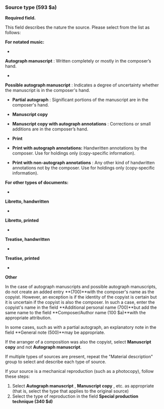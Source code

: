 ### Source type (593 $a)

**Required field.**

This field describes the nature the source. Please select from the list as follows:

**For notated music:**

-

**Autograph manuscript** : Written completely or mostly in the composer’s hand.

-

**Possible autograph manuscript** : Indicates a degree of uncertainty whether the manuscript is in the composer's hand.

- **Partial autograph** : Significant portions of the manuscript are in the composer's hand.

- **Manuscript copy**

- **Manuscript copy with autograph annotations** : Corrections or small additions are in the composer’s hand.

- **Print**

- **Print with autograph annotations:** Handwritten annotations by the composer. Use for holdings only (copy-specific information).

- **Print with non-autograph annotations** : Any other kind of handwritten annotations not by the composer. Use for holdings only (copy-specific information).

**For other types of documents:**

-

**Libretto, handwritten**

-

**Libretto, printed**

-

**Treatise, handwritten**

-

**Treatise, printed**

-

**Other**

In the case of autograph manuscripts and possible autograph manuscripts, do not create an added entry **(700)**with the composer's name as the copyist. However, an exception is if the identity of the copyist is certain but it is uncertain if the copyist is also the composer. In such a case, enter the copyist's name in the field **Additional personal name (700)**but add the same name to the field **Composer/Author name (100 $a)**with the appropriate attribution.

In some cases, such as with a partial autograph, an explanatory note in the field **General note (500)**may be appropriate.

If the arranger of a composition was also the copyist, select **Manuscript copy** and not **Autograph manuscript**.

If multiple types of sources are present, repeat the "Material description" group to select and describe each type of source.

If your source is a mechanical reproduction (such as a photocopy), follow these steps:

1. Select **Autograph manuscript** , **Manuscript copy** , etc. as appropriate (that is, select the type that applies to the original source)
2. Select the type of reproduction in the field **Special production technique (340 $d)**